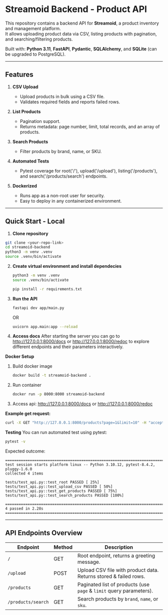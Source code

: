 # Streamoid Backend - Product API

This repository contains a backend API for **Streamoid**, a product inventory and management platform.  
It allows uploading product data via CSV, listing products with pagination, and searching/filtering products.

Built with: **Python 3.11**, **FastAPI**, **Pydantic**, **SQLAlchemy**, and **SQLite** (can be upgraded to PostgreSQL).

---

## Features

1. **CSV Upload**
   - Upload products in bulk using a CSV file.
   - Validates required fields and reports failed rows.

2. **List Products**
   - Pagination support.
   - Returns metadata: page number, limit, total records, and an array of products.

3. **Search Products**
   - Filter products by brand, name, or SKU.

4. **Automated Tests**
   - Pytest coverage for root('/'), upload('/upload'), listing('/products'), and search('/products/search') endpoints.

6. **Dockerized**
   - Runs app as a non-root user for security.
   - Easy to deploy in any containerized environment.

---

## Quick Start - Local

1. **Clone repository**
```bash
git clone <your-repo-link>
cd streamoid-backend
python3 -m venv .venv
source .venv/bin/activate
```

2. **Create virtual environment and install dependecies**
   ```bash
   python3 -m venv .venv
   source .venv/bin/activate

   pip install -r requirements.txt
   ```

3. **Run the API**
   ```bash
   fastapi dev app/main.py
   ```

   OR

   ```bash
   uvicorn app.main:app --reload
   ```

4. **Access docs**
   After starting the server you can go to http://127.0.0.1:8000/docs or http://127.0.0.1:8000/redoc to explore different endpoints and their parameters interactively.


**Docker Setup**

1. Build docker image
   ```bash
   docker build -t streamoid-backend .
   ```
2. Run container
   ```bash
   docker run -p 8000:8000 streamoid-backend
   ```
3. Access api: http://127.0.0.1:8000/docs or http://127.0.0.1:8000/redoc


**Example get request:**
```bash
curl -X GET "http://127.0.0.1:8000/products?page=1&limit=10" -H "accept: application/json"
```

**Testing**
You can run automated test using pytest:
```bash
pytest -v
```
Expected outcome:

```
========================================================================================= test session starts platform linux -- Python 3.10.12, pytest-8.4.2, pluggy-1.6.0
collected 4 items

tests/test_api.py::test_root PASSED [ 25%]
tests/test_api.py::test_upload_csv PASSED [ 50%]
tests/test_api.py::test_get_products PASSED [ 75%]
tests/test_api.py::test_search_products PASSED [100%]

========================================================================================= 4 passed in 2.28s =========================================================================================
```

---

## API Endpoints Overview

| Endpoint               | Method | Description                                           |
|------------------------|--------|-------------------------------------------------------|
| `/`                    | GET    | Root endpoint, returns a greeting message.           |
| `/upload`              | POST   | Upload CSV file with product data. Returns stored & failed rows. |
| `/products`            | GET    | Paginated list of products (use `page` & `limit` query parameters). |
| `/products/search`     | GET    | Search products by `brand`, `name`, or `sku`.       |

